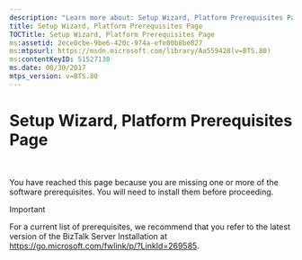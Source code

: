 ```yaml
---
description: "Learn more about: Setup Wizard, Platform Prerequisites Page"
title: Setup Wizard, Platform Prerequisites Page
TOCTitle: Setup Wizard, Platform Prerequisites Page
ms:assetid: 2ece0cbe-9be6-420c-974a-efe00b8be827
ms:mtpsurl: https://msdn.microsoft.com/library/Aa559428(v=BTS.80)
ms:contentKeyID: 51527138
ms.date: 08/30/2017
mtps_version: v=BTS.80
---
```


# Setup Wizard, Platform Prerequisites Page

 


You have reached this page because you are missing one or more of the software prerequisites. You will need to install them before proceeding.


> [!IMPORTANT]
> <P>For a current list of prerequisites, we recommend that you refer to the latest version of the BizTalk Server Installation at <A href="/previous-versions/">https://go.microsoft.com/fwlink/p/?LinkId=269585</A>.</P>